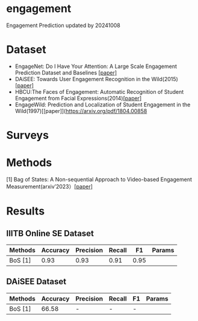 # engagement
Engagement Prediction
updated by 20241008

# Dataset
- EngageNet: Do I Have Your Attention: A Large Scale Engagement Prediction Dataset and Baselines [[paper]](https://arxiv.org/pdf/2302.00431)
- DAiSEE: Towards User Engagement Recognition in the Wild(2015)[[paper]](https://arxiv.org/pdf/1609.01885)
- HBCU:The Faces of Engagement: Automatic Recognition of Student Engagement from Facial Expressions(2014)[[paper]](https://inc.ucsd.edu/mplab/46/media/EngagementRecognitionFinal.pdf)
- EngageWild: Prediction and Localization of Student Engagement in the Wild(1997)[[paper]](https://arxiv.org/pdf/1804.00858

# Surveys


# Methods
[1] Bag of States: A Non-sequential Approach to Video-based Engagement Measurement(arxiv’2023）[[paper]](https://arxiv.org/pdf/2301.06730)
<!-- 
Keyword summary：
video-based, non-sequential，two-stage Method, video segments = bags of behavioral and emotional states, apply K-means to generate codewords with K-means++ for cluster center initialization

Text description:
Ali Abedi et al proposed a two-stage method named Bag-of-States (BoS), which analyzes only the occurrence of Behavioral and affective states. 
Video is firstly divided into equal-length segments, then totally 49 behavioral and affective features were extracted from each segment, including those related to emotions, blink rate, gaze direction, head and wrist positions and poses. After that, the K-means algorithm was used to cluster the feature vectors to create a codebook where the cluster centers served as codewords and each video segment was mapped to a codeword, with the video sample represented by a histogram of codewords.
-->

# Results

## IIITB Online SE Dataset
| Methods | Accuracy | Precision | Recall | F1 | Params | 
| ---- | ---- |---- |---- |---- |---- |
| BoS [1] | 0.93 | 0.93 |0.91|0.95|

## DAiSEE Dataset
| Methods | Accuracy | Precision | Recall | F1 | Params | 
| ---- | ---- |---- |---- |---- |---- |
| BoS [1] | 66.58 | - |-|-|



